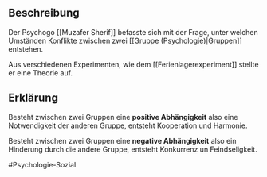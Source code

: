 ## Beschreibung
Der Psychogo [[Muzafer Sherif]] befasste sich mit der Frage, unter welchen Umständen Konflikte zwischen zwei [[Gruppe (Psychologie)|Gruppen]] entstehen.

Aus verschiedenen Experimenten, wie dem [[Ferienlagerexperiment]] stellte er eine Theorie auf.

## Erklärung
Besteht zwischen zwei Gruppen eine **positive Abhängigkeit** also eine Notwendigkeit der anderen Gruppe, entsteht Kooperation und Harmonie.

Besteht zwischen zwei Gruppen eine **negative Abhängigkeit** also ein Hinderung durch die andere Gruppe, entsteht Konkurrenz un Feindseligkeit.

#Psychologie-Sozial 